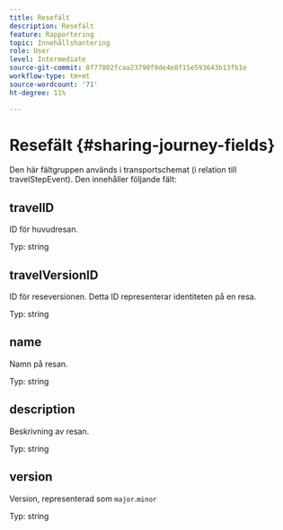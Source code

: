 ```yaml
---
title: Resefält
description: Resefält
feature: Rapportering
topic: Innehållshantering
role: User
level: Intermediate
source-git-commit: 8f77802fcaa23790f9de4e8f15e593643b13fb1e
workflow-type: tm+mt
source-wordcount: '71'
ht-degree: 11%

---
```


# Resefält {#sharing-journey-fields}

Den här fältgruppen används i transportschemat (i relation till travelStepEvent). Den innehåller följande fält:

## travelID

ID för huvudresan.

Typ: string

## travelVersionID

ID för reseversionen. Detta ID representerar identiteten på en resa.

Typ: string

## name

Namn på resan.

Typ: string

## description

Beskrivning av resan.

Typ: string

## version

Version, representerad som `major`.`minor`

Typ: string
